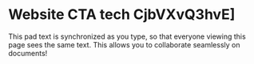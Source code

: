 # Website CTA tech CjbVXvQ3hvE]

This pad text is synchronized as you type, so that everyone viewing this page sees the same text.  This allows you to collaborate seamlessly on documents!